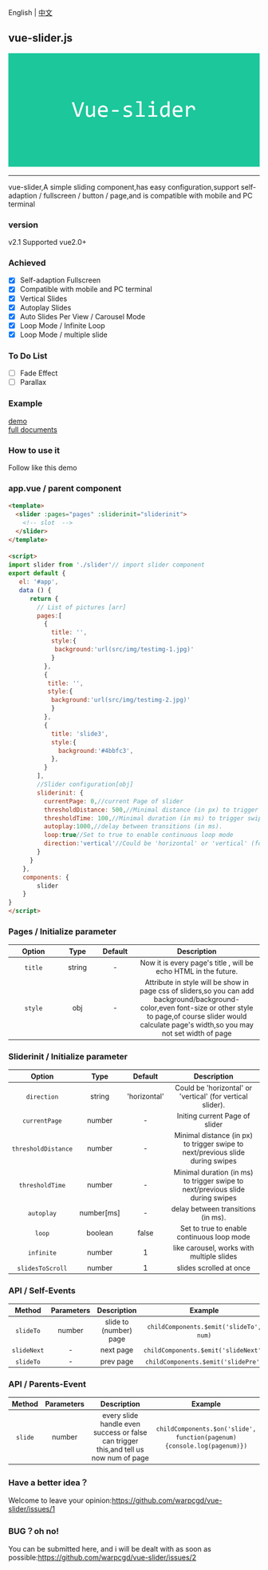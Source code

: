 English | [中文](README.md)

## vue-slider.js
![](vue-slider-github.jpg)
* * *

vue-slider,A simple sliding component,has easy configuration,support self-adaption / fullscreen / button / page,and is compatible with mobile and PC terminal

### version
v2.1
Supported vue2.0+

### Achieved
- [x] Self-adaption Fullscreen
- [x] Compatible with mobile and PC terminal
- [x] Vertical Slides
- [x] Autoplay Slides
- [x] Auto Slides Per View / Carousel Mode
- [x] Loop Mode / Infinite Loop
- [x] Loop Mode / multiple slide

### To Do List
- [ ] Fade Effect
- [ ] Parallax

### Example

[demo](https://warpcgd.github.io/vue-slider/index.html)</br>
[full documents](https://github.com/warpcgd/vue-slider/tree/gh-pages)

### How to use it

Follow like this demo

### app.vue / parent component

```html
<template>
  <slider :pages="pages" :sliderinit="sliderinit">
    <!-- slot  -->
  </slider>
</template>

<script>
import slider from './slider'// import slider component
export default {
   el: '#app',
   data () {
      return {
        // List of pictures [arr]
        pages:[
          {
            title: '',
            style:{
             background:'url(src/img/testimg-1.jpg)'
            }
          },
          {
           title: '',
           style:{
            background:'url(src/img/testimg-2.jpg)'
            }
          },
          {
            title: 'slide3',
            style:{
              background:'#4bbfc3',
            },
          }
        ],
        //Slider configuration[obj]
        sliderinit: {
          currentPage: 0,//current Page of slider
          thresholdDistance: 500,//Minimal distance (in px) to trigger swipe to next/previous slide during swipes
          thresholdTime: 100,//Minimal duration (in ms) to trigger swipe to next/previous slide during swipes
          autoplay:1000,//delay between transitions (in ms).
          loop:true//Set to true to enable continuous loop mode
          direction:'vertical'//Could be 'horizontal' or 'vertical' (for vertical slider).
        }
      }
    },
    components: {
        slider
    }
}
</script>

```
### Pages / Initialize parameter
<table width="100%">
<thead>
  <tr>
    <th width="20%">Option</th>
    <th width="15%">Type</th>
    <th width="15%">Default</th>
    <th width="50%">Description</th>
  </tr>
</thead>
<tbody>
  <tr align="center">
    <td><code>title</code></td>
    <td>string</td>
    <td>-</td>
    <td>Now it is every page's title , will be echo HTML in the future.</td>
  </tr>
  <tr align="center">
    <td><code>style</code></td>
    <td>obj</td>
    <td>-</td>
    <td>Attribute in style will be show in page css of sliders,so you can add background/background-color,even font-size or other style to page,of course slider would calculate page's width,so you may not set width of page </td>
  </tr>
 </tbody>
</table>

### Sliderinit / Initialize parameter

<table width="100%">
<thead>
  <tr>
    <th width="20%">Option</th>
    <th width="15%">Type</th>
    <th width="15%">Default</th>
    <th width="50%">Description</th>
  </tr>
</thead>
<tbody>
  <tr align="center">
    <td><code>direction</code></td>
    <td>string</td>
    <td>'horizontal'</td>
    <td>Could be 'horizontal' or 'vertical' (for vertical slider).</td>
  </tr>
  <tr align="center">
    <td><code>currentPage</code></td>
    <td>number</td>
    <td>-</td>
    <td>Initing current Page of slider</td>
  </tr>
  <tr align="center">
    <td><code>thresholdDistance</code></td>
    <td>number</td>
    <td>-</td>
    <td>Minimal distance (in px) to trigger swipe to next/previous slide during swipes</td>
  </tr>
  <tr align="center">
    <td><code>thresholdTime</code></td>
    <td>number</td>
    <td>-</td>
    <td>Minimal duration (in ms) to trigger swipe to next/previous slide during swipes</td>
  </tr>
  <tr align="center">
    <td><code>autoplay</code></td>
    <td>number[ms]</td>
    <td>-</td>
    <td>delay between transitions (in ms).</td>
  </tr>
  <tr align="center">
    <td><code>loop</code></td>
    <td>boolean</td>
    <td>false</td>
    <td>Set to true to enable continuous loop mode</td>
  </tr>
  <tr align="center">
    <td><code>infinite</code></td>
    <td>number</td>
    <td>1</td>
    <td>like carousel, works with multiple slides</td>
  </tr>
  <tr align="center">
    <td><code>slidesToScroll</code></td>
    <td>number</td>
    <td>1</td>
    <td>slides scrolled at once</td>
  </tr>
 </tbody>
</table>

### API / Self-Events

<table width="100%" align="center">
<thead>
  <tr>
    <th align="center" width="12.5%">Method</th>
    <th align="center" width="12.5%">Parameters</th>
    <th align="center" width="35%">Description</th>
    <th align="center" width="40%">Example</th>
  </tr>
</thead>
<tbody>
  <tr align="center">
    <td><code>slideTo</code></td>
    <td>number</td>
    <td>slide to (number) page</td>
    <td><code>childComponents.$emit('slideTo', num)</code></td>
  </tr>
 <tr align="center">
    <td><code>slideNext</code></td>
    <td>-</td>
    <td>next page</td>
    <td><code>childComponents.$emit('slideNext')</code></td>
  </tr>
  <tr align="center">
    <td><code>slideTo</code></td>
    <td>-</td>
    <td>prev page</td>
    <td><code>childComponents.$emit('slidePre')</code></td>
  </tr>
 </tbody>
</table>

### API / Parents-Event

<table width="100%" align="center">
<thead>
  <tr>
    <th align="center" width="12.5%">Method</th>
    <th align="center" width="12.5%">Parameters</th>
    <th align="center" width="35%">Description</th>
    <th align="center" width="40%">Example</th>
  </tr>
</thead>
<tbody>
  <tr align="center">
    <td><code>slide</code></td>
    <td>number</td>
    <td>every slide handle even success or false can trigger this,and tell us now num of page</td>
    <td><code>childComponents.$on('slide', function(pagenum){console.log(pagenum)})</code></td>
  </tr>
 </tbody>
</table>

### Have a better idea？
Welcome to leave your opinion:https://github.com/warpcgd/vue-slider/issues/1

### BUG？oh no!
You can be submitted here, and i will be dealt with as soon as possible:https://github.com/warpcgd/vue-slider/issues/2
